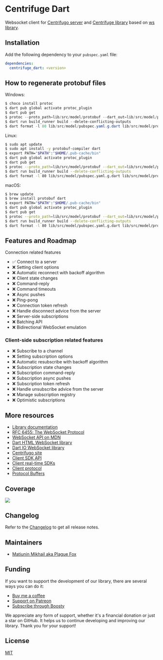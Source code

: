# Centrifuge Dart

Websocket client for [Centrifugo server](https://github.com/centrifugal/centrifugo) and [Centrifuge library](https://github.com/centrifugal/centrifuge) based on [ws library](https://pub.dev/packages/ws).

## Installation

Add the following dependency to your `pubspec.yaml` file:

```yaml
dependencies:
  centrifuge_dart: <version>
```

## How to regenerate protobuf files

Windows:

```ps1
$ choco install protoc
$ dart pub global activate protoc_plugin
$ dart pub get
$ protoc --proto_path=lib/src/model/protobuf --dart_out=lib/src/model/protobuf lib/src/model/protobuf/client.proto
$ dart run build_runner build --delete-conflicting-outputs
$ dart format -l 80 lib/src/model/pubspec.yaml.g.dart lib/src/model/protobuf/
```

Linux:

```bash
$ sudo apt update
$ sudo apt install -y protobuf-compiler dart
$ export PATH="$PATH":"$HOME/.pub-cache/bin"
$ dart pub global activate protoc_plugin
$ dart pub get
$ protoc --proto_path=lib/src/model/protobuf --dart_out=lib/src/model/protobuf lib/src/model/protobuf/client.proto
$ dart run build_runner build --delete-conflicting-outputs
$ dart format -l 80 lib/src/model/pubspec.yaml.g.dart lib/src/model/protobuf/
```

macOS:

```zsh
$ brew update
$ brew install protobuf dart
$ export PATH="$PATH":"$HOME/.pub-cache/bin"
$ dart pub global activate protoc_plugin
$ dart pub get
$ protoc --proto_path=lib/src/model/protobuf --dart_out=lib/src/model/protobuf lib/src/model/protobuf/client.proto
$ dart run build_runner build --delete-conflicting-outputs
$ dart format -l 80 lib/src/model/pubspec.yaml.g.dart lib/src/model/protobuf/
```

## Features and Roadmap

Connection related features

- ✅ Connect to a server
- ❌ Setting client options
- ❌ Automatic reconnect with backoff algorithm
- ❌ Client state changes
- ❌ Command-reply
- ❌ Command timeouts
- ❌ Async pushes
- ❌ Ping-pong
- ❌ Connection token refresh
- ❌ Handle disconnect advice from the server
- ❌ Server-side subscriptions
- ❌ Batching API
- ❌ Bidirectional WebSocket emulation

### Client-side subscription related features

- ❌ Subscribe to a channel
- ❌ Setting subscription options
- ❌ Automatic resubscribe with backoff algorithm
- ❌ Subscription state changes
- ❌ Subscription command-reply
- ❌ Subscription async pushes
- ❌ Subscription token refresh
- ❌ Handle unsubscribe advice from the server
- ❌ Manage subscription registry
- ❌ Optimistic subscriptions

## More resources

- [Library documentation](https://pub.dev/documentation/centrifuge_dart/latest/)
- [RFC 6455: The WebSocket Protocol](https://tools.ietf.org/html/rfc6455)
- [WebSocket API on MDN](https://developer.mozilla.org/en-US/docs/Web/API/WebSockets_API)
- [Dart HTML WebSocket library](https://api.dart.dev/stable/dart-html/WebSocket-class.html)
- [Dart IO WebSocket library](https://api.dart.dev/stable/dart-io/WebSocket-class.html)
- [Centrifugo site](https://centrifugal.dev/)
- [Client SDK API](https://centrifugal.dev/docs/transports/client_api)
- [Client real-time SDKs](https://centrifugal.dev/docs/transports/client_sdk)
- [Client protocol](https://centrifugal.dev/docs/transports/client_protocol)
- [Protocol Buffers](https://protobuf.dev/)

## Coverage

[![](https://codecov.io/gh/PlugFox/centrifuge-dart/branch/master/graphs/sunburst.svg)](https://codecov.io/gh/PlugFox/centrifuge-dart/branch/master)

## Changelog

Refer to the [Changelog](https://github.com/PlugFox/centrifuge-dart/blob/master/CHANGELOG.md) to get all release notes.

## Maintainers

- [Matiunin Mikhail aka Plague Fox](https://plugfox.dev)

## Funding

If you want to support the development of our library, there are several ways you can do it:

- [Buy me a coffee](https://www.buymeacoffee.com/plugfox)
- [Support on Patreon](https://www.patreon.com/plugfox)
- [Subscribe through Boosty](https://boosty.to/plugfox)

We appreciate any form of support, whether it's a financial donation or just a star on GitHub. It helps us to continue developing and improving our library. Thank you for your support!

## License

[MIT](https://opensource.org/licenses/MIT)
